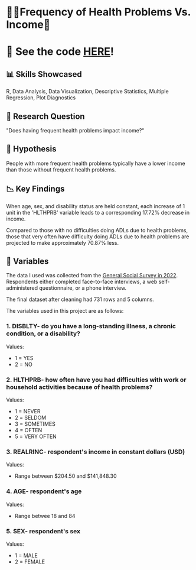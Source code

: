 #  👨‍🦽Frequency of Health Problems Vs. Income💸

# 👀 See the code [HERE](https://nimj34.github.io/Frequency-Of-Health-Problems-On-Income/)!

## 📊 Skills Showcased
R, Data Analysis, Data Visualization, Descriptive Statistics, Multiple Regression, Plot Diagnostics

## 🤷 Research Question
"Does having frequent health problems impact income?"

## 🔎 Hypothesis
People with more frequent health problems typically have a lower income than those without frequent health problems.

## 📉 Key Findings
When age, sex, and disability status are held constant, each increase of 1 unit in the 'HLTHPRB' variable leads to a corresponding 17.72% decrease in income. 

Compared
to those with no difficulties doing ADLs due to health problems, those that very often have difficulty doing ADLs due to health problems are projected to make approximately 70.87% less.

## 📖 Variables
The data I used was collected from the [General Social Survey in 2022](https://gss.norc.org/). Respondents either completed face-to-face interviews, a web self-administered questionnaire, or a phone interview. 

The final dataset after cleaning had 731 rows and 5 columns.

The variables used in this project are as follows:

### 1. **DISBLTY**- do you have a long-standing illness, a chronic condition, or a disability?
Values:

* 1 = YES
* 2 = NO

### 2. **HLTHPRB**- how often have you had difficulties with work or household activities because of health problems?
Values:

* 1 = NEVER
* 2 = SELDOM
* 3 = SOMETIMES
* 4 = OFTEN
* 5 = VERY OFTEN

### 3. **REALRINC**- respondent's income in constant dollars (USD)
Values:

* Range between $204.50 and $141,848.30

  
### 4. **AGE**- respondent's age
Values:

* Range betwee 18 and 84

### 5. **SEX**- respondent's sex
Values:

* 1 = MALE
* 2 = FEMALE
